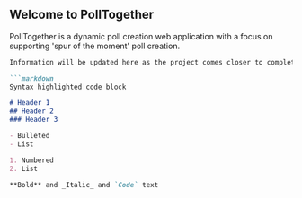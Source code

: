 ## Welcome to PollTogether

PollTogether is a dynamic poll creation web application with a focus on supporting 'spur of the moment' poll creation.
```markdown
Information will be updated here as the project comes closer to completion!

```markdown
Syntax highlighted code block

# Header 1
## Header 2
### Header 3

- Bulleted
- List

1. Numbered
2. List

**Bold** and _Italic_ and `Code` text

```

